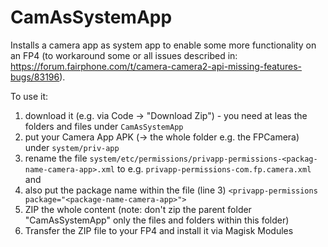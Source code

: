 # CamAsSystemApp
Installs a camera app as system app to enable some more functionality on an FP4 (to workaround some or all issues described in: https://forum.fairphone.com/t/camera-camera2-api-missing-features-bugs/83196).

To use it:
1. download it (e.g. via Code -> "Download Zip") - you need at leas the folders and files under `CamAsSystemApp`
2. put your Camera App APK (-> the whole folder e.g. the FPCamera) under `system/priv-app`
3. rename the file `system/etc/permissions/privapp-permissions-<packag-name-camera-app>.xml` to e.g. `privapp-permissions-com.fp.camera.xml` and 
4. also put the package name within the file (line 3) `<privapp-permissions package="<package-name-camera-app>">`  
5. ZIP the whole content (note: don't zip the parent folder "CamAsSystemApp" only the files and folders within this folder)
6. Transfer the ZIP file to your FP4 and install it via Magisk Modules

